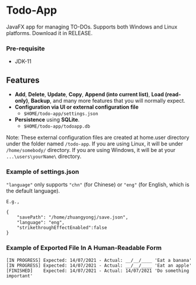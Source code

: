 # Todo-App

JavaFX app for managing TO-DOs. Supports both Windows and Linux platforms. Download it in RELEASE.

### Pre-requisite

- JDK-11

## Features

- **Add**, **Delete**, **Update**, **Copy**, **Append (into current list)**, **Load (read-only)**, **Backup**, and many more features that you will normally expect.
- **Configuration via UI or external configuration file**
    - `$HOME/todo-app/settings.json`
- **Persistence** using **SQLite**.
    - `$HOME/todo-app/todoapp.db`

Note: These external configuration files are created at home.user directory under the folder named `/todo-app`. If you are using Linux, it will be under `/home/somebody/` directory. If you are using Windows, it will be at your `...\users\yourName\` directory.

### Example of settings.json

`"language"` only supports `"chn"` (for Chinese) or `"eng"` (for English, which is the default language).

```
E.g.,

{
    "savePath": "/home/zhuangyongj/save.json",
    "language": "eng",
    "strikethroughEffectEnabled":false
}
```

### Example of Exported File In A Human-Readable Form 

```
[IN PROGRESS] Expected: 14/07/2021 - Actual: __/__/____ 'Eat a banana'
[IN PROGRESS] Expected: 14/07/2021 - Actual: __/__/____ 'Eat an apple'
[FINISHED]    Expected: 14/07/2021 - Actual: 14/07/2021 'Do something important'
```
